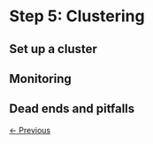 # Step 5: Clustering

## Set up a cluster

## Monitoring

## Dead ends and pitfalls

[<- Previous](/step4_signals/README.md) 